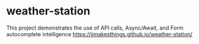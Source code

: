 # weather-station
This project demonstrates the use of API calls, Async/Await, and Form autocomplete intelligence
https://jjmakesthings.github.io/weather-station/
